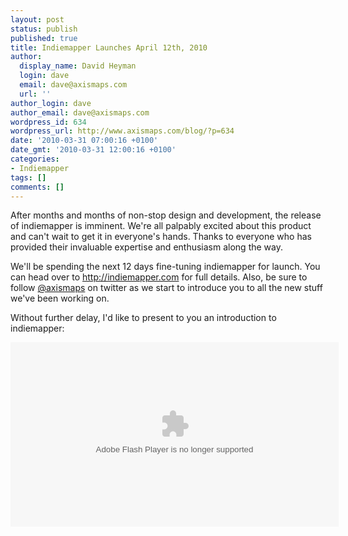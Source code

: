 ```yaml
---
layout: post
status: publish
published: true
title: Indiemapper Launches April 12th, 2010
author:
  display_name: David Heyman
  login: dave
  email: dave@axismaps.com
  url: ''
author_login: dave
author_email: dave@axismaps.com
wordpress_id: 634
wordpress_url: http://www.axismaps.com/blog/?p=634
date: '2010-03-31 07:00:16 +0100'
date_gmt: '2010-03-31 12:00:16 +0100'
categories:
- Indiemapper
tags: []
comments: []
---
```

<p>After months and months of non-stop design and development, the release of indiemapper is imminent. We're all palpably excited about this product and can't wait to get it in everyone's hands. Thanks to everyone who has provided their invaluable expertise and enthusiasm along the way.</p>
<p>We'll be spending the next 12 days fine-tuning indiemapper for launch. You can head over to <a href="http://indiemapper.com" target="_blank">http://indiemapper.com</a> for full details. Also, be sure to follow <a href="http://twitter.com/axismaps" target="_blank">@axismaps</a> on twitter as we start to introduce you to all the new stuff we've been working on.</p>
<p>Without further delay, I'd like to present to you an introduction to indiemapper:</p>
<p><object classid="clsid:d27cdb6e-ae6d-11cf-96b8-444553540000" width="525" height="295" codebase="http://download.macromedia.com/pub/shockwave/cabs/flash/swflash.cab#version=6,0,40,0"><param name="flashvars" value="config=http://videos.indiemapper.com.s3.amazonaws.com/intro.xml" /><param name="src" value="http://videos.indiemapper.com.s3.amazonaws.com/player.swf" /><param name="allowfullscreen" value="true" /><embed type="application/x-shockwave-flash" width="525" height="295" src="http://videos.indiemapper.com.s3.amazonaws.com/player.swf" allowfullscreen="true" flashvars="config=http://videos.indiemapper.com.s3.amazonaws.com/intro.xml"></embed></object></p>
